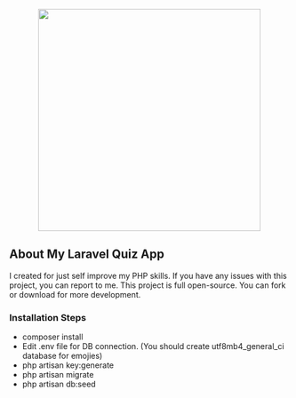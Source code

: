 <p align="center"><a href="https://laravel.com" target="_blank"><img src="https://raw.githubusercontent.com/laravel/art/master/logo-lockup/5%20SVG/2%20CMYK/1%20Full%20Color/laravel-logolockup-cmyk-red.svg" width="400"></a></p>

## About My Laravel Quiz App

I created for just self improve my PHP skills. If you have any issues with this project, you can report to me. This project is full open-source. You can fork or download for more development.

### Installation Steps

- composer install
- Edit .env file for DB connection. (You should create utf8mb4_general_ci database for emojies)
- php artisan key:generate
- php artisan migrate
- php artisan db:seed
